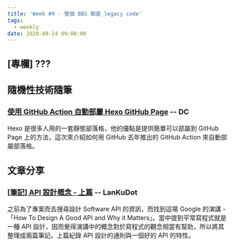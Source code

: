 ```yaml
---
title: 'Week #9 - 整個 BBS 都是 legacy code'
tags:
  - weekly
date: 2020-08-24 09:00:00
---
```


## [專欄] ???

## 隨機性技術隨筆
### [ 使用 GitHub Action 自動部屬 Hexo GitHub Page](https://blog.danielchen.cc/2020/06/16/hexo-github-action/) -- DC
Hexo 是很多人用的一套靜態部落格，他的優點是提供簡單可以部屬到 GitHub Page 上的方法，這次來介紹如何用 GitHub 去年推出的 GitHub Action 來自動部屬部落格。

## 文章分享
### [[筆記] API 設計概念 - 上篇](https://airfishqi.blogspot.com/2020/07/api.html) -- LanKuDot
之前為了專案而去搜尋設計 Software API 的資訊，而找到這場 Google 的演講 - 「How To Design A Good API and Why it Matters」。當中提到平常寫程式就是一種 API 設計，因而覺得演講中的概念對於寫程式的觀念相當有幫助，所以將其整理成兩篇筆記。上篇紀錄 API 設計的通則與一個好的 API 的特性。